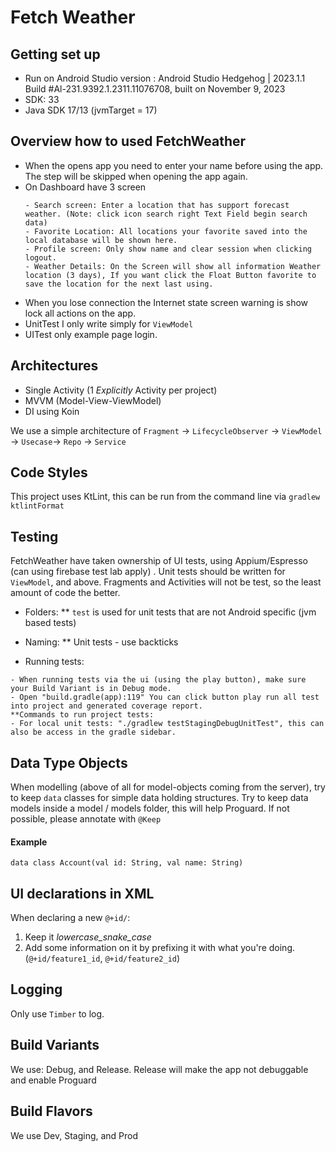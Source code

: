 # Fetch Weather

## Getting set up
+ Run on Android Studio version :
  Android Studio Hedgehog | 2023.1.1
  Build #Al-231.9392.1.2311.11076708, built on November 9, 2023
+ SDK: 33
+ Java SDK 17/13 (jvmTarget = 17)


## Overview how to used FetchWeather
* When the opens app you need to enter your name before using the app. The step will be skipped when opening the app again.
* On Dashboard have 3 screen
    ```
    - Search screen: Enter a location that has support forecast weather. (Note: click icon search right Text Field begin search data) 
    - Favorite Location: All locations your favorite saved into the local database will be shown here. 
    - Profile screen: Only show name and clear session when clicking logout.
    - Weather Details: On the Screen will show all information Weather location (3 days), If you want click the Float Button favorite to save the location for the next last using.
    ```  
* When you lose connection the Internet state screen warning is show lock all actions on the app.
* UnitTest I only write simply for `ViewModel`
* UITest only example page login.

## Architectures

* Single Activity (1 *Explicitly* Activity per project)
* MVVM (Model-View-ViewModel)
* DI using Koin

We use a simple architecture of `Fragment` -> `LifecycleObserver` -> `ViewModel` -> `Usecase`-> `Repo` -> `Service`

## Code Styles

This project uses KtLint, this can be run from the command line via `gradlew ktlintFormat`

## Testing
FetchWeather have taken ownership of UI tests, using Appium/Espresso (can using firebase test lab apply) . Unit tests should be written for `ViewModel`, and above. Fragments and Activities will not be test, so the least amount of code the better.

* Folders:
  ** `test` is used for unit tests that are not Android specific (jvm based tests)

* Naming:
  ** Unit tests - use backticks

* Running tests:
```
- When running tests via the ui (using the play button), make sure your Build Variant is in Debug mode.
- Open "build.gradle(app):119" You can click button play run all test into project and generated coverage report. 
**Commands to run project tests:
- For local unit tests: "./gradlew testStagingDebugUnitTest", this can also be access in the gradle sidebar.
```

## Data Type Objects
When modelling (above of all for model-objects coming from the server), try to keep `data` classes for simple
data holding structures. Try to keep data models inside a model / models folder, this will help Proguard. If not possible, please annotate with `@Keep`
#### Example
`data class Account(val id: String, val name: String)`

## UI declarations in XML
When declaring a new `@+id/`:

1. Keep it _lowercase_snake_case_
2. Add some information on it by prefixing it with what you're doing. (`@+id/feature1_id`, `@+id/feature2_id`)

## Logging
Only use `Timber` to log.

## Build Variants

We use: Debug, and Release. Release will make the app not debuggable and enable Proguard

## Build Flavors

We use Dev, Staging, and Prod


